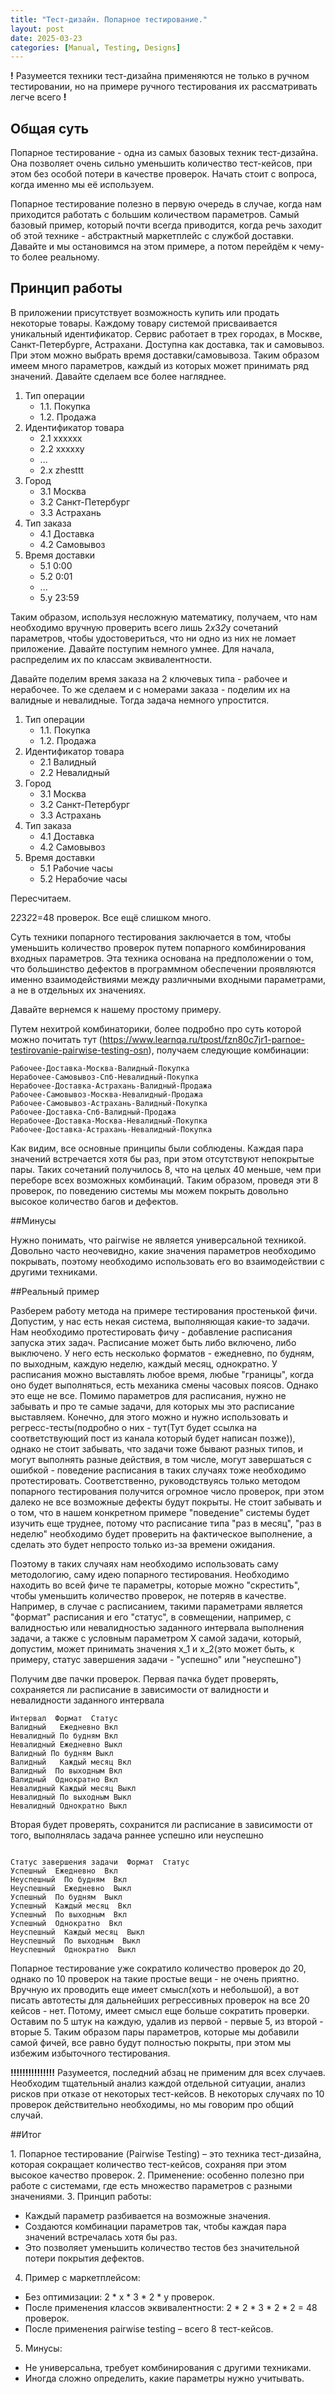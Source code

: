 ```yaml
---
title: "Тест-дизайн. Попарное тестирование."
layout: post
date: 2025-03-23
categories: [Manual, Testing, Designs]
---
```


**!** Разумеется техники тест-дизайна применяются не только в ручном тестировании, но на примере ручного тестирования их рассматривать легче всего **!**

## Общая суть

Попарное тестирование - одна из самых базовых техник тест-дизайна. Она позволяет очень сильно уменьшить количество тест-кейсов, при этом без особой потери в качестве проверок. Начать стоит с вопроса, когда именно мы её используем.

Попарное тестирование полезно в первую очередь в случае, когда нам приходится работать с большим количеством параметров. Самый базовый пример, который почти всегда приводится, когда речь заходит об этой технике - абстрактный маркетплейс с службой доставки. Давайте и мы остановимся на этом примере, а потом перейдём к чему-то более реальному.

## Принцип работы

В приложении присутствует возможность купить или продать некоторые товары. Каждому товару системой присваивается уникальный идентификатор. Сервис работает в трех городах, в Москве, Санкт-Петербурге, Астрахани. Доступна как доставка, так и самовывоз. При этом можно выбрать время доставки/самовывоза. Таким образом имеем много параметров, каждый из которых может принимать ряд значений. Давайте сделаем все более нагляднее.

1. Тип операции
   - 1.1. Покупка
   - 1.2. Продажа
2. Идентификатор товара
   - 2.1 хххххх
   - 2.2 ххххху
   - ...
   - 2.х zhesttt
3. Город
   - 3.1 Москва
   - 3.2 Санкт-Петербург
   - 3.3 Астрахань
4. Тип заказа
   - 4.1 Доставка
   - 4.2 Самовывоз
5. Время доставки
   - 5.1 0:00
   - 5.2 0:01
   - ...
   - 5.у 23:59

Таким образом, используя несложную математику, получаем, что нам необходимо вручную проверить всего лишь 2*х*3*2*у сочетаний параметров, чтобы удостовериться, что ни одно из них не ломает приложение. Давайте поступим немного умнее. Для начала, распределим их по классам эквивалентности.

Давайте поделим время заказа на 2 ключевых типа - рабочее и нерабочее. То же сделаем и с номерами заказа - поделим их на валидные и невалидные. Тогда задача немного упростится.

1. Тип операции
   - 1.1. Покупка
   - 1.2. Продажа
2. Идентификатор товара
   - 2.1 Валидный
   - 2.2 Невалидный
3. Город
   - 3.1 Москва
   - 3.2 Санкт-Петербург
   - 3.3 Астрахань
4. Тип заказа
   - 4.1 Доставка
   - 4.2 Самовывоз
5. Время доставки
   - 5.1 Рабочие часы
   - 5.2 Нерабочие часы

Пересчитаем.

2*2*3*2*2=48 проверок. Все ещё слишком много. 

Суть техники попарного тестирования заключается в том, чтобы уменьшить количество проверок путем попарного комбинирования входных параметров. Эта техника основана на предположении о том, что большинство дефектов в программном обеспечении проявляются именно взаимодействиями между различными входными параметрами, а не в отдельных их значениях. 

Давайте вернемся к нашему простому примеру. 

Путем нехитрой комбинаторики, более подробно про суть которой можно почитать тут (https://www.learnqa.ru/tpost/fzn80c7jr1-parnoe-testirovanie-pairwise-testing-osn), получаем следующие комбинации:

```
Рабочее-Доставка-Москва-Валидный-Покупка
Нерабочее-Самовывоз-Спб-Невалидный-Покупка
Нерабочее-Доставка-Астрахань-Валидный-Продажа
Рабочее-Самовывоз-Москва-Невалидный-Продажа
Рабочее-Самовывоз-Астрахань-Валидный-Покупка
Рабочее-Доставка-Спб-Валидный-Продажа
Нерабочее-Доставка-Москва-Невалидный-Покупка
Рабочее-Доставка-Астрахань-Невалидный-Покупка
```

Как видим, все основные принципы были соблюдены. Каждая пара значений встречается хотя бы раз, при этом отсутствуют непокрытые пары. Таких сочетаний получилось 8, что на целых 40 меньше, чем при переборе всех возможных комбинаций. Таким образом, проведя эти 8 проверок, по поведению системы мы можем покрыть довольно высокое количество багов и дефектов. 

##Минусы

Нужно понимать, что pairwise не является универсальной техникой. Довольно часто неочевидно, какие значения параметров необходимо покрывать, поэтому необходимо использовать его во взаимодействии с другими техниками.

##Реальный пример

Разберем работу метода на примере тестирования простенькой фичи. Допустим, у нас есть некая система, выполняющая какие-то задачи. Нам необходимо протестировать фичу - добавление расписания запуска этих задач. Расписание может быть либо включено, либо выключено. У него есть несколько форматов - ежедневно, по будням, по выходным, каждую неделю, каждый месяц, однократно. У расписания можно выставлять любое время, любые "границы", когда оно будет выполняться, есть механика смены часовых поясов. Однако это еще не все. Помимо параметров для расписания, нужно не забывать и про те самые задачи, для которых мы это расписание выставляем. Конечно, для этого можно и нужно использовать и регресс-тесты(подробно о них - тут(Тут будет ссылка на соответствующий пост из канала который будет написан позже)), однако не стоит забывать, что задачи тоже бывают разных типов, и могут выполнять разные действия, в том числе, могут завершаться с ошибкой - поведение расписания в таких случаях тоже необходимо протестировать. Соответственно, руководствуясь только методом попарного тестирования получится огромное число проверок, при этом далеко не все возможные дефекты будут покрыты. Не стоит забывать и о том, что в нашем конкретном примере "поведение" системы будет изучить еще труднее, потому что расписание типа "раз в месяц", "раз в неделю" необходимо будет проверить на фактическое выполнение, а сделать это будет непросто только из-за времени ожидания.

Поэтому в таких случаях нам необходимо использовать саму методологию, саму идею попарного тестирования. Необходимо находить во всей фиче те параметры, которые можно "скрестить", чтобы уменьшить количество проверок, не потеряв в качестве. Например, в случае с расписанием, такими параметрами является "формат" расписания и его "статус", в совмещении, например, с валидностью или невалидностью заданного интервала выполнения задачи, а также с условным параметром Х самой задачи, который, допустим, может принимать значения х_1 и х_2(это может быть, к примеру, статус завершения задачи - "успешно" или "неуспешно")

Получим две пачки проверок.
Первая пачка будет проверять, сохраняется ли расписание в зависимости от валидности и невалидности заданного интервала

```
Интервал  Формат  Статус
Валидный   Ежедневно Вкл
Невалидный По будням Вкл
Невалидный Ежедневно Выкл
Валидный По будням Выкл
Валидный   Каждый месяц Вкл
Валидный  По выходным Вкл
Валидный  Однократно Вкл
Невалидный Каждый месяц Выкл
Невалидный По выходным Выкл
Невалидный Однократно Выкл
```
Вторая будет проверять, сохранится ли расписание в зависимости от того, выполнялась задача раннее успешно или неуспешно
```

Статус завершения задачи  Формат  Статус
Успешный  Ежедневно  Вкл
Неуспешный  По будням  Вкл
Неуспешный  Ежедневно  Выкл
Успешный  По будням  Выкл
Успешный  Каждый месяц  Вкл
Успешный  По выходным  Вкл
Успешный  Однократно  Вкл
Неуспешный  Каждый месяц  Выкл
Неуспешный  По выходным  Выкл
Неуспешный  Однократно  Выкл
```

Попарное тестирование уже сократило количество проверок до 20, однако по 10 проверок на такие простые вещи - не очень приятно. Вручную их проводить еще имеет смысл(хоть и небольшой), а вот писать автотесты для дальнейших регрессивных проверок на все 20 кейсов - нет. Потому, имеет смысл еще больше сократить проверки. Оставим по 5 штук на каждую, удалив из первой - первые 5, из второй - вторые 5. Таким образом пары параметров, которые мы добавили самой фичей, все равно будут полностью покрыты, при этом мы избежим избыточного тестирования. 

**!!!!!!!!!!!!!!!** Разумеется, последний абзац не применим для всех случаев. Необходим тщательный анализ каждой отдельной ситуации, анализ рисков при отказе от некоторых тест-кейсов. В некоторых случаях по 10 проверок действительно необходимы, но мы говорим про общий случай.

##Итог

1️. Попарное тестирование (Pairwise Testing) – это техника тест-дизайна, которая сокращает количество тест-кейсов, сохраняя при этом высокое качество проверок.
2️. Применение: особенно полезно при работе с системами, где есть множество параметров с разными значениями.
3. Принцип работы:
  - Каждый параметр разбивается на возможные значения.
  - Создаются комбинации параметров так, чтобы каждая пара значений встречалась хотя бы раз.
  - Это позволяет уменьшить количество тестов без значительной потери покрытия дефектов.
4. Пример с маркетплейсом:
  - Без оптимизации: 2 * x * 3 * 2 * y проверок.
  - После применения классов эквивалентности: 2 * 2 * 3 * 2 * 2 = 48 проверок.
  - После применения pairwise testing – всего 8 тест-кейсов.
5. Минусы:
  - Не универсальна, требует комбинирования с другими техниками.
  - Иногда сложно определить, какие параметры нужно учитывать.
